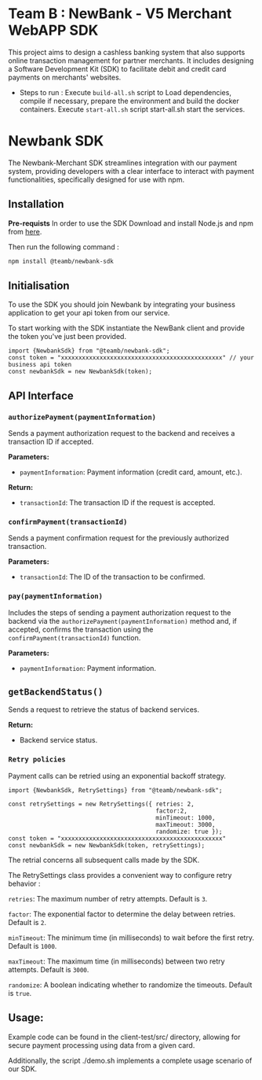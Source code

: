# Team B : NewBank - V5 Merchant WebAPP SDK 

This project aims to design a cashless banking system that also supports online transaction management for partner merchants. It includes designing a Software Development Kit (SDK) to facilitate debit and credit card payments on merchants' websites.

* Steps to run :
Execute `build-all.sh` script to Load dependencies, compile if necessary, prepare the environment and build the docker containers.
Execute `start-all.sh` script start-all.sh start the services.

# Newbank SDK

The Newbank-Merchant SDK streamlines integration with our payment system, providing developers with a clear interface to interact with payment functionalities, specifically designed for use with npm.

## Installation

**Pre-requists** 
In order to use the SDK Download and install Node.js and npm from [here](https://nodejs.org/en/download/).

Then run the following command : 
```bash
npm install @teamb/newbank-sdk
```

## Initialisation

To use the SDK you should join Newbank by integrating your business application to get your api token from our service. 

To start working with the SDK instantiate the NewBank client and provide the token you've just been provided.

```JS
import {NewbankSdk} from "@teamb/newbank-sdk";
const token = "xxxxxxxxxxxxxxxxxxxxxxxxxxxxxxxxxxxxxxxxxxxxxx" // your business api token
const newbankSdk = new NewbankSdk(token);
```

## API Interface

### `authorizePayment(paymentInformation)`

Sends a payment authorization request to the backend and receives a transaction ID if accepted.

**Parameters:**
- `paymentInformation`: Payment information (credit card, amount, etc.).

**Return:**
- `transactionId`: The transaction ID if the request is accepted.

### `confirmPayment(transactionId)`

Sends a payment confirmation request for the previously authorized transaction.

**Parameters:**
- `transactionId`: The ID of the transaction to be confirmed.

### `pay(paymentInformation)`

Includes the steps of sending a payment authorization request to the backend via the `authorizePayment(paymentInformation)` method and, if accepted, confirms the transaction using the `confirmPayment(transactionId)` function.

**Parameters:**
- `paymentInformation`: Payment information.

## `getBackendStatus()`

Sends a request to retrieve the status of backend services.

**Return:**
- Backend service status.


### `Retry policies`

Payment calls can be retried using an exponential backoff strategy. 

```JS
import {NewbankSdk, RetrySettings} from "@teamb/newbank-sdk";

const retrySettings = new RetrySettings({ retries: 2,
                                          factor:2,
                                          minTimeout: 1000,
                                          maxTimeout: 3000,
                                          randomize: true });
const token = "xxxxxxxxxxxxxxxxxxxxxxxxxxxxxxxxxxxxxxxxxxxxxx" 
const newbankSdk = new NewbankSdk(token, retrySettings);
```
The retrial concerns all subsequent calls made by the SDK.

The RetrySettings class provides a convenient way to configure retry behavior :
   
   `retries`: The maximum number of retry attempts. Default is `3`.
   
   `factor`: The exponential factor to determine the delay between retries. Default is `2`.
   
   `minTimeout`: The minimum time (in milliseconds) to wait before the first retry. Default is `1000`.
   
   `maxTimeout`: The maximum time (in milliseconds) between two retry attempts. Default is `3000`.
   
   `randomize`: A boolean indicating whether to randomize the timeouts. Default is `true`.


## Usage:

Example code can be found in the client-test/src/ directory, allowing for secure payment processing using data from a given card.

Additionally, the script ./demo.sh implements a complete usage scenario of our SDK.





